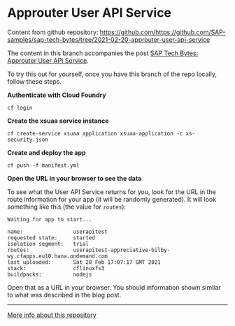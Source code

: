 # Approuter User API Service

Content from github repository: <https://github.com/https://github.com/SAP-samples/sap-tech-bytes/tree/2021-02-20-approuter-user-api-service>

The content in this branch accompanies the post [SAP Tech Bytes: Approuter User API Service](https://blogs.sap.com/2021/02/20/sap-tech-bytes-approuter-user-api-service/).

To try this out for yourself, once you have this branch of the repo locally, follow these steps.

**Authenticate with Cloud Foundry**

```shell
cf login
```

**Create the xsuaa service instance**

```shell
cf create-service xsuaa application xsuaa-application -c xs-security.json
```

**Create and deploy the app**

```shell
cf push -f manifest.yml
```

**Open the URL in your browser to see the data**

To see what the User API Service returns for you, look for the URL in the route information for your app (it will be randomly generated). It will look something like this (the value for `routes`):

```
Waiting for app to start...

name:                userapitest
requested state:     started
isolation segment:   trial
routes:              userapitest-appreciative-bilby-wy.cfapps.eu10.hana.ondemand.com
last uploaded:       Sat 20 Feb 17:07:17 GMT 2021
stack:               cflinuxfs3
buildpacks:          nodejs
```

Open that as a URL in your browser. You should information shown similar to what was described in the blog post.

---

[More info about this repository](https://github.com/SAP-samples/sap-tech-bytes)
